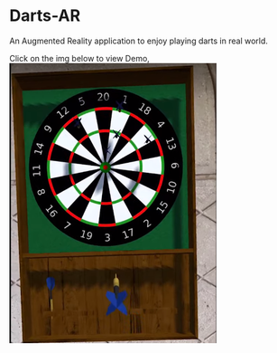 # Darts-AR

An Augmented Reality application to enjoy playing darts in real world.

Click on the img below to view Demo,
[![Darts-AR](https://github.com/mazeenamr/Darts-AR/blob/main/darts.PNG)](https://www.youtube.com/shorts/mk3--J-uokQ?&ab_channel=VVStudio)
